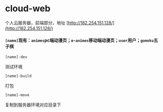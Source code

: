# cloud-web
个人云服务器，前端部分，地址 [http://182.254.151.128/](http://182.254.151.128/)
#### `[name]`现有：`animes`pc端动漫页；`m-animes`移动端动漫页；`user`用户；`gomoku`五子棋
```
[name]-dev
```
测试环境
```
[name]-build
```
打包
```
[name]-move
```
复制到服务器环境对应目录下
